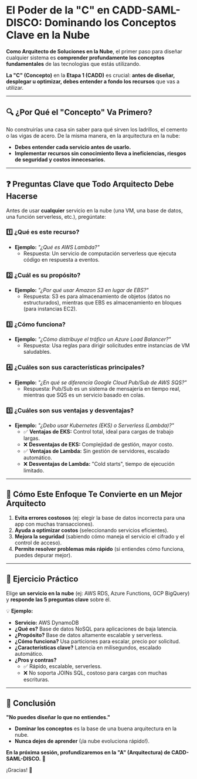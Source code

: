 # **El Poder de la "C" en CADD-SAML-DISCO: Dominando los Conceptos Clave en la Nube**  

**Como Arquitecto de Soluciones en la Nube**, el primer paso para diseñar cualquier sistema es **comprender profundamente los conceptos fundamentales** de las tecnologías que estás utilizando.  

**La "C" (Concepto)** en la **Etapa 1 (CADD)** es crucial: **antes de diseñar, desplegar u optimizar, debes entender a fondo los recursos** que vas a utilizar.  

---

## **🔍 ¿Por Qué el "Concepto" Va Primero?**  
No construirías una casa sin saber para qué sirven los ladrillos, el cemento o las vigas de acero. De la misma manera, en la arquitectura en la nube:  
- **Debes entender cada servicio antes de usarlo.**  
- **Implementar recursos sin conocimiento lleva a ineficiencias, riesgos de seguridad y costos innecesarios.**  

---

## **❓ Preguntas Clave que Todo Arquitecto Debe Hacerse**  
Antes de usar **cualquier** servicio en la nube (una VM, una base de datos, una función serverless, etc.), pregúntate:  

### **1️⃣ ¿Qué es este recurso?**  
- **Ejemplo:** *"¿Qué es AWS Lambda?"*  
  - Respuesta: Un servicio de computación serverless que ejecuta código en respuesta a eventos.  

### **2️⃣ ¿Cuál es su propósito?**  
- **Ejemplo:** *"¿Por qué usar Amazon S3 en lugar de EBS?"*  
  - Respuesta: S3 es para almacenamiento de objetos (datos no estructurados), mientras que EBS es almacenamiento en bloques (para instancias EC2).  

### **3️⃣ ¿Cómo funciona?**  
- **Ejemplo:** *"¿Cómo distribuye el tráfico un Azure Load Balancer?"*  
  - Respuesta: Usa reglas para dirigir solicitudes entre instancias de VM saludables.  

### **4️⃣ ¿Cuáles son sus características principales?**  
- **Ejemplo:** *"¿En qué se diferencia Google Cloud Pub/Sub de AWS SQS?"*  
  - Respuesta: Pub/Sub es un sistema de mensajería en tiempo real, mientras que SQS es un servicio basado en colas.  

### **5️⃣ ¿Cuáles son sus ventajas y desventajas?**  
- **Ejemplo:** *"¿Debo usar Kubernetes (EKS) o Serverless (Lambda)?"*  
  - ✅ **Ventajas de EKS:** Control total, ideal para cargas de trabajo largas.  
  - ❌ **Desventajas de EKS:** Complejidad de gestión, mayor costo.  
  - ✅ **Ventajas de Lambda:** Sin gestión de servidores, escalado automático.  
  - ❌ **Desventajas de Lambda:** "Cold starts", tiempo de ejecución limitado.  

---

## **🚀 Cómo Este Enfoque Te Convierte en un Mejor Arquitecto**  
1. **Evita errores costosos** (ej: elegir la base de datos incorrecta para una app con muchas transacciones).  
2. **Ayuda a optimizar costos** (seleccionando servicios eficientes).  
3. **Mejora la seguridad** (sabiendo cómo maneja el servicio el cifrado y el control de acceso).  
4. **Permite resolver problemas más rápido** (si entiendes cómo funciona, puedes depurar mejor).  

---

## **📌 Ejercicio Práctico**  
Elige **un servicio en la nube** (ej: AWS RDS, Azure Functions, GCP BigQuery) y **responde las 5 preguntas clave** sobre él.  

💡 **Ejemplo:**  
- **Servicio:** AWS DynamoDB  
- **¿Qué es?** Base de datos NoSQL para aplicaciones de baja latencia.  
- **¿Propósito?** Base de datos altamente escalable y serverless.  
- **¿Cómo funciona?** Usa particiones para escalar, precio por solicitud.  
- **¿Características clave?** Latencia en milisegundos, escalado automático.  
- **¿Pros y contras?**  
  - ✅ Rápido, escalable, serverless.  
  - ❌ No soporta JOINs SQL, costoso para cargas con muchas escrituras.  

---

## **🎯 Conclusión**  
**"No puedes diseñar lo que no entiendes."**  
- **Dominar los conceptos** es la base de una buena arquitectura en la nube.  
- **Nunca dejes de aprender** (¡la nube evoluciona rápido!).  

**En la próxima sesión, profundizaremos en la "A" (Arquitectura) de CADD-SAML-DISCO.** 🚀  

¡Gracias! 🙌
